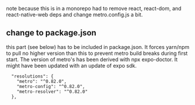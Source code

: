 note because this is in a monorepo had to remove react, react-dom, and react-native-web deps and change metro.config.js a bit.

## change to package.json

this part (see below) has to be included in package.json. It forces yarn/npm to pull no higher version than this to prevent metro build breaks during first start. The version of metro's has been derived with npx expo-doctor. It might have been updated with an update of expo sdk.

```
  "resolutions": {
    "metro": "^0.82.0",
    "metro-config": "^0.82.0",
    "metro-resolver": "^0.82.0"
  },
```
